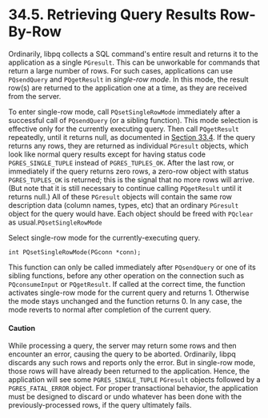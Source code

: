 # 34.5. Retrieving Query Results Row-By-Row

Ordinarily, libpq collects a SQL command's entire result and returns it to the application as a single `PGresult`. This can be unworkable for commands that return a large number of rows. For such cases, applications can use `PQsendQuery` and `PQgetResult` in _single-row mode_. In this mode, the result row\(s\) are returned to the application one at a time, as they are received from the server.

To enter single-row mode, call `PQsetSingleRowMode` immediately after a successful call of `PQsendQuery` \(or a sibling function\). This mode selection is effective only for the currently executing query. Then call `PQgetResult` repeatedly, until it returns null, as documented in [Section 33.4](https://www.postgresql.org/docs/10/static/libpq-async.html). If the query returns any rows, they are returned as individual `PGresult` objects, which look like normal query results except for having status code `PGRES_SINGLE_TUPLE` instead of `PGRES_TUPLES_OK`. After the last row, or immediately if the query returns zero rows, a zero-row object with status `PGRES_TUPLES_OK` is returned; this is the signal that no more rows will arrive. \(But note that it is still necessary to continue calling `PQgetResult` until it returns null.\) All of these `PGresult` objects will contain the same row description data \(column names, types, etc\) that an ordinary `PGresult` object for the query would have. Each object should be freed with `PQclear` as usual.`PQsetSingleRowMode`

Select single-row mode for the currently-executing query.

```text
int PQsetSingleRowMode(PGconn *conn);
```

This function can only be called immediately after `PQsendQuery` or one of its sibling functions, before any other operation on the connection such as `PQconsumeInput` or `PQgetResult`. If called at the correct time, the function activates single-row mode for the current query and returns 1. Otherwise the mode stays unchanged and the function returns 0. In any case, the mode reverts to normal after completion of the current query.

#### Caution

While processing a query, the server may return some rows and then encounter an error, causing the query to be aborted. Ordinarily, libpq discards any such rows and reports only the error. But in single-row mode, those rows will have already been returned to the application. Hence, the application will see some `PGRES_SINGLE_TUPLE` `PGresult` objects followed by a `PGRES_FATAL_ERROR` object. For proper transactional behavior, the application must be designed to discard or undo whatever has been done with the previously-processed rows, if the query ultimately fails.

